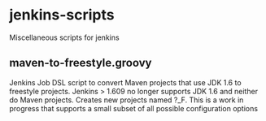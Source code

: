# jenkins-scripts

Miscellaneous scripts for jenkins


maven-to-freestyle.groovy
-----------------------

Jenkins Job DSL script to convert Maven projects that use JDK 1.6 to freestyle projects. 
Jenkins > 1.609 no longer supports JDK 1.6 and neither do Maven projects. 
Creates new projects named ?_F. 
This is a work in progress that supports a small subset of all possible configuration options
